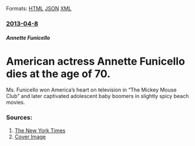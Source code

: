 
Formats: [HTML](/news/2013/04/8/american-actress-annette-funicello-dies-at-the-age-of-70.html)  [JSON](/news/2013/04/8/american-actress-annette-funicello-dies-at-the-age-of-70.json)  [XML](/news/2013/04/8/american-actress-annette-funicello-dies-at-the-age-of-70.xml)  

### [2013-04-8](/news/2013/04/8/index.md)

##### Annette Funicello
# American actress Annette Funicello dies at the age of 70. 

Ms. Funicello won America’s heart on television in “The Mickey Mouse Club” and later captivated adolescent baby boomers in slightly spicy beach movies.


### Sources:

1. [The New York Times](https://www.nytimes.com/2013/04/09/movies/annette-funicello-mouseketeer-dies-at-70.html)
1. [Cover Image](https://static01.nyt.com/images/2013/04/09/arts/09funicello1_cnd/09funicello1_cnd-videoLarge.jpg)
